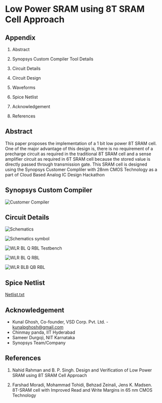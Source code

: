 
# Low Power SRAM using 8T SRAM Cell Approach 





## Appendix

1. Abstract

2. Synopsys Custom Compiler Tool Details

3. Circuit Details

4. Circuit Design

5. Waveforms

6. Spice Netlist

7. Acknowledgement

8. References


## Abstract

This paper proposes the implementation of a 1 bit low power 8T SRAM cell. One of the major advantage of this design is, there is no requirement of a precharge circuit as required in the traditional 8T SRAM cell and a sense amplifier circuit as required in 6T SRAM cell because the stored value is directly passed through transmission gate. This SRAM cell is designed using the Synopsys Customer Compliler with 28nm CMOS Technology as a part of Cloud Based Analog IC Design Hackathon
## Synopsys Custom Compiler

![Customer Compiler](https://user-images.githubusercontent.com/100414911/155836981-66449787-d7a3-4794-84f2-b5f18002354b.gif)



## Circuit Details



![Schematics](https://user-images.githubusercontent.com/100414911/155837802-caf58183-4f64-45d7-94bb-ebb59d049913.GIF)


![Schematics symbol](https://user-images.githubusercontent.com/100414911/155837836-88685e9e-78d4-456a-904e-6d60e34e1723.GIF)


![WLR BL Q RBL Testbench](https://user-images.githubusercontent.com/100414911/155837740-15a0e1ce-9e66-443b-a2cc-043f549ff3e5.GIF)


![WLR BL Q RBL](https://user-images.githubusercontent.com/100414911/155837696-99b481a4-897b-4252-bb77-179e035824c7.gif)


![WLR BLB QB RBL](https://user-images.githubusercontent.com/100414911/155838021-0195590d-4a9a-49c1-b128-0e75a65fd172.png)



## Spice Netlist 

[Netlist.txt](https://github.com/ShubhamShriram/SRAM_8T/files/8146363/Netlist.txt)



## Acknowledgement


- Kunal Ghosh, Co-founder, VSD Corp. Pvt. Ltd. - kunalpghosh@gmail.com
- Chinmay panda, IIT Hyderabad
- Sameer Durgoji, NIT Karnataka
- Synopsys Team/Company
## References

1. Nahid Rahman and B. P. Singh. Design and Verification of Low Power SRAM using 8T SRAM Cell Approach

2. Farshad Moradi, Mohammad Tohidi, Behzad Zeinali, Jens K. Madsen. 8T-SRAM cell with Improved Read and Write Margins in 65 nm CMOS Technology
